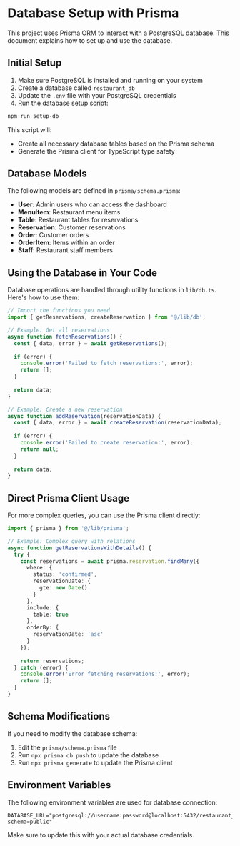 # Database Setup with Prisma

This project uses Prisma ORM to interact with a PostgreSQL database. This document explains how to set up and use the database.

## Initial Setup

1. Make sure PostgreSQL is installed and running on your system
2. Create a database called `restaurant_db`
3. Update the `.env` file with your PostgreSQL credentials
4. Run the database setup script:

```bash
npm run setup-db
```

This script will:
- Create all necessary database tables based on the Prisma schema
- Generate the Prisma client for TypeScript type safety

## Database Models

The following models are defined in `prisma/schema.prisma`:

- **User**: Admin users who can access the dashboard
- **MenuItem**: Restaurant menu items
- **Table**: Restaurant tables for reservations
- **Reservation**: Customer reservations
- **Order**: Customer orders
- **OrderItem**: Items within an order
- **Staff**: Restaurant staff members

## Using the Database in Your Code

Database operations are handled through utility functions in `lib/db.ts`. Here's how to use them:

```typescript
// Import the functions you need
import { getReservations, createReservation } from '@/lib/db';

// Example: Get all reservations
async function fetchReservations() {
  const { data, error } = await getReservations();
  
  if (error) {
    console.error('Failed to fetch reservations:', error);
    return [];
  }
  
  return data;
}

// Example: Create a new reservation
async function addReservation(reservationData) {
  const { data, error } = await createReservation(reservationData);
  
  if (error) {
    console.error('Failed to create reservation:', error);
    return null;
  }
  
  return data;
}
```

## Direct Prisma Client Usage

For more complex queries, you can use the Prisma client directly:

```typescript
import { prisma } from '@/lib/prisma';

// Example: Complex query with relations
async function getReservationsWithDetails() {
  try {
    const reservations = await prisma.reservation.findMany({
      where: {
        status: 'confirmed',
        reservationDate: {
          gte: new Date()
        }
      },
      include: {
        table: true
      },
      orderBy: {
        reservationDate: 'asc'
      }
    });
    
    return reservations;
  } catch (error) {
    console.error('Error fetching reservations:', error);
    return [];
  }
}
```

## Schema Modifications

If you need to modify the database schema:

1. Edit the `prisma/schema.prisma` file
2. Run `npx prisma db push` to update the database
3. Run `npx prisma generate` to update the Prisma client

## Environment Variables

The following environment variables are used for database connection:

```
DATABASE_URL="postgresql://username:password@localhost:5432/restaurant_db?schema=public"
```

Make sure to update this with your actual database credentials. 